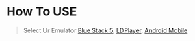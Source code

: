# How To USE

> Select Ur Emulator
[Blue Stack 5](bluestack.md), [LDPlayer](ld.md), [Android Mobile](and.md)

